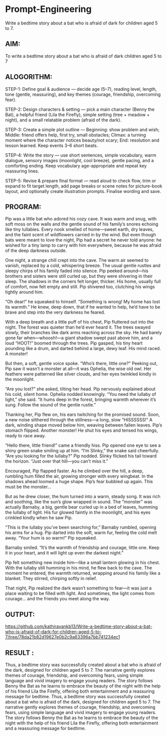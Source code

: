 # Prompt-Engineering
Write a bedtime story about a bat who is afraid of dark for children aged 5 to 7.

## AIM:
To write a bedtime story about a bat who is afraid of dark children aged 5 to 7
## ALOGORITHM:

STEP-1: 
Define goal & audience — decide age (5–7), reading level, length, tone (gentle, reassuring), and key themes (courage, friendship, overcoming fear).

STEP-2: 
Design characters & setting — pick a main character (Benny the Bat), a helpful friend (Lila the Firefly), simple setting (tree + meadow + night), and a small relatable problem (afraid of the dark).

STEP-3: 
Create a simple plot outline — Beginning: show problem and wish; Middle: friend offers help, first try, small obstacles; Climax: a turning moment where the character notices beauty/not scary; End: resolution and lesson learned. Keep events 3–6 short beats.

STEP-4: 
Write the story — use short sentences, simple vocabulary, warm dialogue, sensory images (moonlight, cool breeze), gentle pacing, and a comforting ending. Keep vocabulary age-appropriate and repeat key reassuring lines.

STEP-5: 
Revise & prepare final format — read aloud to check flow, trim or expand to fit target length, add page breaks or scene notes for picture-book layout, and optionally create illustration prompts. Finalise wording and save.
## PROGRAM:
Pip was a little bat who adored his cozy cave. It was warm and snug, with soft moss on the walls and the gentle sound of his family’s snores echoing like tiny lullabies. Every nook smelled of home—sweet earth, dry leaves, and the faint scent of wildflowers carried in by the wind. But even though bats were meant to love the night, Pip had a secret he never told anyone: he wished for a tiny lamp to carry with him everywhere, because he was afraid of the deep darkness outside.

One night, a strange chill crept into the cave. The warm air seemed to vanish, replaced by a cold, whispering breeze. The usual gentle rustles and sleepy chirps of his family faded into silence. Pip peeked around—his brothers and sisters were still curled up, but they were shivering in their sleep. The shadows in the corners felt longer, thicker. His home, usually full of comfort, now felt empty and still. Pip shivered too, clutching his wings tightly around him.

“Oh dear!” he squeaked to himself. “Something is wrong! My home has lost its warmth.” He knew, deep down, that if he wanted to help, he’d have to be brave and step into the very darkness he feared.

With a deep breath and a little puff of his chest, Pip fluttered out into the night. The forest was quieter than he’d ever heard it. The trees swayed slowly, their branches like dark arms reaching across the sky. He had barely gone far when—whoosh!—a giant shadow swept past above him, and a loud “HOOT!” boomed through the trees. Pip gasped, his tiny heart pounding like a drum, and darted behind a large, dewy leaf. His mind raced. A monster!

But then, a soft, gentle voice spoke. “Who’s there, little one?”
Peeking out, Pip saw it wasn’t a monster at all—it was Ophelia, the wise old owl. Her feathers were patterned like silver clouds, and her eyes twinkled kindly in the moonlight.

“Are you lost?” she asked, tilting her head. Pip nervously explained about his cold, silent home. Ophelia nodded knowingly. “You need the lullaby of light,” she said. “It hums deep in the forest, bringing warmth wherever it’s sung. Follow the sound of the gentle rustle.”

Thanking her, Pip flew on, his ears twitching for the promised sound. Soon, a new noise slithered through the stillness—a long, slow “HISSSSSS!” A dark, winding shape moved below him, weaving between fallen leaves. Pip’s stomach flipped. Another monster! He shut his eyes and tensed his wings, ready to race away.

“Hello there, little friend!” came a friendly hiss. Pip opened one eye to see a shiny green snake smiling up at him. “I’m Slinky,” the snake said cheerfully. “Are you looking for the lullaby?” Pip nodded. Slinky flicked his tail toward the horizon. “Just over that hill—you can’t miss it.”

Encouraged, Pip flapped faster. As he climbed over the hill, a deep, rumbling hum filled the air, growing stronger with every wingbeat. In the shadows ahead loomed a huge shape. Pip’s fear bubbled up again. This must be the monster…

But as he drew closer, the hum turned into a warm, steady song. It was rich and soothing, like the sun’s glow wrapped in sound. The “monster” was actually Barnaby, a big, gentle bear curled up in a bed of leaves, humming the lullaby of light. His fur glowed faintly in the moonlight, and his eyes crinkled kindly when he saw Pip.

“This is the lullaby you’ve been searching for,” Barnaby rumbled, opening his arms for a hug. Pip darted into the soft, warm fur, feeling the cold melt away. “Your hum is so warm!” Pip squeaked.

Barnaby smiled. “It’s the warmth of friendship and courage, little one. Keep it in your heart, and it will light up even the darkest night.”

Pip felt something new inside him—like a small lantern glowing in his chest. With the lullaby still humming in his mind, he flew back to the cave. The moment he entered, the warmth returned, wrapping around his family like a blanket. They stirred, chirping softly in relief.

That night, Pip realized the dark wasn’t something to fear—it was just a place waiting to be filled with light. And sometimes, the light comes from courage… and the friends you meet along the way.
## OUTPUT:
https://github.com/kathiravankb13/Write-a-bedtime-story-about-a-bat-who-is-afraid-of-dark-for-children-aged-5-to-7/tree/78da21b82d19627e0b2c9a63396a7bb741234ec1
## RESULT :
Thus, a bedtime story was successfully created about a bat who is afraid of the dark, designed for children aged 5 to 7. The narrative gently explores themes of courage, friendship, and overcoming fears, using simple language and vivid imagery to engage young readers. The story follows Benny the Bat as he learns to embrace the beauty of the night with the help of his friend Lila the Firefly, offering both entertainment and a reassuring message for bedtime.
Thus, a bedtime story was successfully created about a bat who is afraid of the dark, designed for children aged 5 to 7. The narrative gently explores themes of courage, friendship, and overcoming fears, using simple language and vivid imagery to engage young readers. The story follows Benny the Bat as he learns to embrace the beauty of the night with the help of his friend Lila the Firefly, offering both entertainment and a reassuring message for bedtime.
